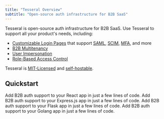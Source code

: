 ```yaml
---
title: "Tesseral Overview"
subtitle: "Open-source auth infrastructure for B2B SaaS"
---
```


Tesseral is open-source auth infrastructure for B2B SaaS. Use Tesseral to
support all your product's needs, including:

- [Customizable Login Pages](/docs/features/customizing-your-login-experience)
  that support [SAML](/docs/features/saml-sso),
  [SCIM](/docs/features/scim-provisioning),
  [MFA](/docs/features/multifactor-authentication-mfa), and more
- [B2B Multitenancy](/docs/features/b2b-multitenancy)
- [User Impersonation](/docs/features/user-impersonation)
- [Role-Based Access Control](/docs/features/role-based-access-control)

Tesseral is [MIT-Licensed](https://github.com/tesseral-labs/tesseral) and
[self-hostable](/docs/features/self-hosting-tesseral).

## Quickstart

<CardGroup cols={2}>
  <Card title="React Quickstart" icon="brands react" href="/docs/sdks/clientside-sdks/tesseral-sdk-react">
    Add B2B auth support to your React app in just a few lines of code.
  </Card>
  <Card title="Express.js Quickstart" icon="brands node-js" href="/docs/sdks/serverside-sdks/tesseral-sdk-express">
    Add B2B auth support to your Express.js app in just a few lines of code.
  </Card>
  <Card title="Flask Quickstart" icon="brands python" href="/docs/sdks/serverside-sdks/tesseral-sdk-flask">
    Add B2B auth support to your Flask app in just a few lines of code.
  </Card>
  <Card title="Golang Quickstart" icon="brands golang" href="/docs/sdks/serverside-sdks/tesseral-sdk-go">
    Add B2B auth support to your Golang app in just a few lines of code.
  </Card>
</CardGroup>
